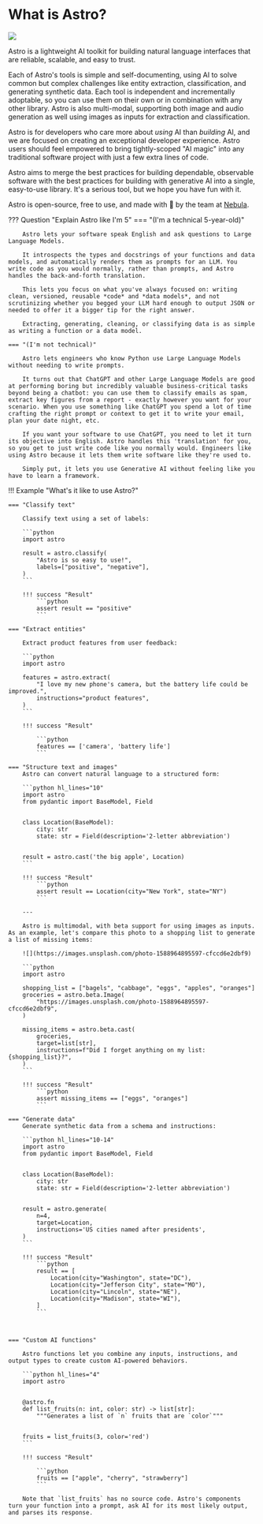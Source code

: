 
# What is Astro?

![](/assets/images/heroes/it_hates_me_hero.png)

Astro is a lightweight AI toolkit for building natural language interfaces that are reliable, scalable, and easy to trust.

Each of Astro's tools is simple and self-documenting, using AI to solve common but complex challenges like entity extraction, classification, and generating synthetic data. Each tool is independent and incrementally adoptable, so you can use them on their own or in combination with any other library. Astro is also multi-modal, supporting both image and audio generation as well using images as inputs for extraction and classification.

Astro is for developers who care more about _using_ AI than _building_ AI, and we are focused on creating an exceptional developer experience. Astro users should feel empowered to bring tightly-scoped "AI magic" into any traditional software project with just a few extra lines of code.

Astro aims to merge the best practices for building dependable, observable software with the best practices for building with generative AI into a single, easy-to-use library. It's a serious tool, but we hope you have fun with it.

Astro is open-source, free to use, and made with 💙 by the team at [Nebula](https://www.nebula.io/).

??? Question "Explain Astro like I'm 5"
    === "(I'm a technical 5-year-old)"

        Astro lets your software speak English and ask questions to Large Language Models.

        It introspects the types and docstrings of your functions and data models, and automatically renders them as prompts for an LLM. You write code as you would normally, rather than prompts, and Astro handles the back-and-forth translation.

        This lets you focus on what you've always focused on: writing clean, versioned, reusable *code* and *data models*, and not scrutinizing whether you begged your LLM hard enough to output JSON or needed to offer it a bigger tip for the right answer.

        Extracting, generating, cleaning, or classifying data is as simple as writing a function or a data model.

    === "(I'm not technical)"

        Astro lets engineers who know Python use Large Language Models without needing to write prompts.

        It turns out that ChatGPT and other Large Language Models are good at performing boring but incredibly valuable business-critical tasks beyond being a chatbot: you can use them to classify emails as spam, extract key figures from a report - exactly however you want for your scenario. When you use something like ChatGPT you spend a lot of time crafting the right prompt or context to get it to write your email, plan your date night, etc.

        If you want your software to use ChatGPT, you need to let it turn its objective into English. Astro handles this 'translation' for you, so you get to just write code like you normally would. Engineers like using Astro because it lets them write software like they're used to.

        Simply put, it lets you use Generative AI without feeling like you have to learn a framework.


!!! Example "What's it like to use Astro?"

    === "Classify text"

        Classify text using a set of labels:

        ```python
        import astro

        result = astro.classify(
            "Astro is so easy to use!",
            labels=["positive", "negative"],
        )
        ```

        !!! success "Result"
            ```python
            assert result == "positive"
            ```

    === "Extract entities"

        Extract product features from user feedback:

        ```python
        import astro

        features = astro.extract(
            "I love my new phone's camera, but the battery life could be improved.",
            instructions="product features",
        )
        ```

        !!! success "Result"

            ```python
            features == ['camera', 'battery life']
            ```

    === "Structure text and images"
        Astro can convert natural language to a structured form:

        ```python hl_lines="10"
        import astro
        from pydantic import BaseModel, Field


        class Location(BaseModel):
            city: str
            state: str = Field(description='2-letter abbreviation')


        result = astro.cast('the big apple', Location)
        ```

        !!! success "Result"
            ```python
            assert result == Location(city="New York", state="NY")
            ```

        ---

        Astro is multimodal, with beta support for using images as inputs. As an example, let's compare this photo to a shopping list to generate a list of missing items:

        ![](https://images.unsplash.com/photo-1588964895597-cfccd6e2dbf9)

        ```python
        import astro

        shopping_list = ["bagels", "cabbage", "eggs", "apples", "oranges"]
        groceries = astro.beta.Image(
            "https://images.unsplash.com/photo-1588964895597-cfccd6e2dbf9",
        )
        
        missing_items = astro.beta.cast(
            groceries, 
            target=list[str], 
            instructions=f"Did I forget anything on my list: {shopping_list}?",
        )
        ```

        !!! success "Result"
            ```python
            assert missing_items == ["eggs", "oranges"]
            ```

    === "Generate data"
        Generate synthetic data from a schema and instructions:

        ```python hl_lines="10-14"
        import astro
        from pydantic import BaseModel, Field


        class Location(BaseModel):
            city: str
            state: str = Field(description='2-letter abbreviation')


        result = astro.generate(
            n=4,
            target=Location,
            instructions='US cities named after presidents',
        )
        ```

        !!! success "Result"
            ```python
            result == [
                Location(city="Washington", state="DC"),
                Location(city="Jefferson City", state="MO"),
                Location(city="Lincoln", state="NE"),
                Location(city="Madison", state="WI"),
            ]
            ```



    === "Custom AI functions"

        Astro functions let you combine any inputs, instructions, and output types to create custom AI-powered behaviors.

        ```python hl_lines="4"
        import astro


        @astro.fn
        def list_fruits(n: int, color: str) -> list[str]:
            """Generates a list of `n` fruits that are `color`"""


        fruits = list_fruits(3, color='red')
        ```

        !!! success "Result"

            ```python
            fruits == ["apple", "cherry", "strawberry"]
            ```

        Note that `list_fruits` has no source code. Astro's components turn your function into a prompt, ask AI for its most likely output, and parses its response.


